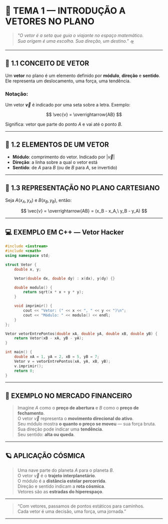 
# 🌌 TEMA 1 — INTRODUÇÃO A VETORES NO PLANO

> _"O vetor é a seta que guia o viajante no espaço matemático.  
Sua origem é uma escolha. Sua direção, um destino."_ 🛸

---

## 🧠 1.1 CONCEITO DE VETOR

Um **vetor** no plano é um elemento definido por **módulo**, **direção** e **sentido**. Ele representa um deslocamento, uma força, uma tendência.

### Notação:
Um vetor **$\vec{v}$** é indicado por uma seta sobre a letra. Exemplo:

$$
\vec{v} = \overrightarrow{AB}
$$

Significa: vetor que parte do ponto $A$ e vai até o ponto $B$.

---

## 📏 1.2 ELEMENTOS DE UM VETOR

- **Módulo**: comprimento do vetor. Indicado por $|\vec{v}|$
- **Direção**: a linha sobre a qual o vetor está
- **Sentido**: de $A$ para $B$ (ou de $B$ para $A$, se invertido)

---

## 🔧 1.3 REPRESENTAÇÃO NO PLANO CARTESIANO

Seja $A(x_A, y_A)$ e $B(x_B, y_B)$, então:

$$
\vec{v} = \overrightarrow{AB} = (x_B - x_A,\ y_B - y_A)
$$

---

## 💻 EXEMPLO EM C++ — Vetor Hacker

```cpp
#include <iostream>
#include <cmath>
using namespace std;

struct Vetor {
    double x, y;

    Vetor(double dx, double dy) : x(dx), y(dy) {}

    double modulo() {
        return sqrt(x * x + y * y);
    }

    void imprimir() {
        cout << "Vetor: (" << x << ", " << y << ")\n";
        cout << "Módulo: " << modulo() << endl;
    }
};

Vetor vetorEntrePontos(double xA, double yA, double xB, double yB) {
    return Vetor(xB - xA, yB - yA);
}

int main() {
    double xA = 1, yA = 2, xB = 5, yB = 7;
    Vetor v = vetorEntrePontos(xA, yA, xB, yB);
    v.imprimir();
    return 0;
}
```

---

## 💸 EXEMPLO NO MERCADO FINANCEIRO

> Imagine $A$ como o **preço de abertura** e $B$ como o **preço de fechamento**.  
> O vetor $\vec{v}$ representa o **movimento direcional do ativo**.  
> Seu módulo mostra **o quanto o preço se moveu** — sua força bruta.  
> Sua direção pode indicar uma **tendência**.  
> Seu sentido: **alta ou queda**.

---

## 🪐 APLICAÇÃO CÓSMICA

> Uma nave parte do planeta $A$ para o planeta $B$.  
> O vetor $\vec{v}$ é o **trajeto interplanetário**.  
> O módulo é a **distância estelar percorrida**.  
> Direção e sentido indicam a **rota cósmica**.  
> Vetores são as **estradas do hiperespaço**.

---

> “Com vetores, passamos de pontos estáticos para caminhos.  
Cada vetor é uma decisão, uma força, uma jornada.”

---
